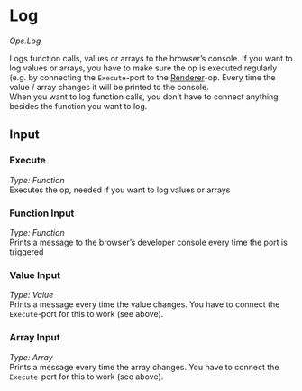 # Log

*Ops.Log*  

Logs function calls, values or arrays to the browser’s console.
If you want to log values or arrays, you have to make sure the op is executed regularly (e.g. by connecting the `Execute`-port to the [Renderer](../Ops.Gl.Renderer/Ops.Gl.Renderer.md)-op. Every time the value / array changes it will be printed to the console.  
When you want to log function calls, you don’t have to connect anything besides the function you want to log.

## Input

### Execute

*Type: Function*  
Executes the op, needed if you want to log values or arrays

### Function Input

*Type: Function*    
Prints a message to the browser’s developer console every time the port is triggered

### Value Input

*Type: Value*    
Prints a message every time the value changes. You have to connect the `Execute`-port for this to work (see above).

### Array Input

*Type: Array*    
Prints a message every time the array changes. You have to connect the `Execute`-port for this to work (see above).




